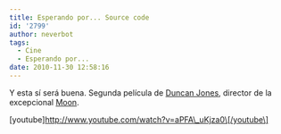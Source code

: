 ```yaml
---
title: Esperando por... Source code
id: '2799'
author: neverbot
tags:
  - Cine
  - Esperando por...
date: 2010-11-30 12:58:16
---
```


Y esta sí será buena. Segunda película de [Duncan Jones](http://en.wikipedia.org/wiki/Duncan_Jones), director de la excepcional [Moon](http://www.imdb.com/title/tt1182345/).

\[youtube\]http://www.youtube.com/watch?v=aPFA\_uKjza0\[/youtube\]